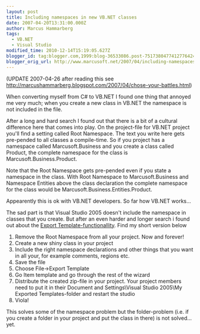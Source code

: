 ```yaml
---
layout: post
title: Including namespaces in new VB.NET classes
date: 2007-04-20T13:31:00.000Z
author: Marcus Hammarberg
tags:
  - VB.NET
  - Visual Studio
modified_time: 2010-12-14T15:19:05.627Z
blogger_id: tag:blogger.com,1999:blog-36533086.post-7517380477412776424
blogger_orig_url: http://www.marcusoft.net/2007/04/including-namespaces-in-new-vbnet.html
---
```


(UPDATE 2007-04-26 after reading this see
<http://marcushammarberg.blogspot.com/2007/04/chose-your-battles.html>)

When converting myself from C# to VB.NET I found one thing that annoyed
me very much; when you create a new class in VB.NET the namespace is not
included in the file.

After a long and hard search I found out that there is a bit of a
cultural difference here that comes into play. On the project-file for
VB.NET project you'll find a setting called Root Namespace. The text you
write here gets pre-pended to all classes a compile-time. So if you
project has a namespace called Marcusoft.Business and you create a class
called Product, the complete namespace for the class is
Marcusoft.Business.Product.

Note that the Root Namespace gets pre-pended even if you state a
namespace in the class. With Root Namespace to Marcusoft.Business and
Namespace Entities above the class declaration the complete namespace
for the class would be Marcusoft.Business.Entities.Product.

Appearently this is ok with VB.NET developers. So far how VB.NET
works...

The sad part is that Visual Studio 2005 doesn't include the namespace in
classes that you create. But after an even harder and longer search i
found out about the [Export
Template-functionallity](http://msdn.microsoft.com/msdnmag/issues/06/01/CodeTemplates/default.aspx).
Find my short version below

1. Remove the Root Namespace from all your project. Now and forever!
2. Create a new shiny class in your project
3. Include the right namespace declarations and other things that you
   want in all your, for example comments, regions etc.
4. Save the file
5. Choose File-\>Export Template
6. Go Item template and go through the rest of the wizard
7. Distribute the created zip-file in your project. Your project
   members need to put it in their Document and Settings\Visual Studio
   2005\My Exported Templates-folder and restart the studio
8. Viola!

This solves some of the namespace problem but the
folder-problem (i.e. if you create a folder in your project and put the
class in there) is not solved... yet.
